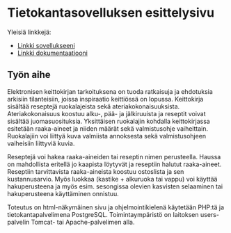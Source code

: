 # Tietokantasovelluksen esittelysivu

Yleisiä linkkejä:

* [Linkki sovellukseeni](http://rivorivo.users.cs.helsinki.fi/tsoha/esittelysivu.html)
* [Linkki dokumentaatiooni](https://github.com/rivorivo/Tsoha-Bootstrap/blob/master/doc/dokumentaatio.pdf)

## Työn aihe

Elektronisen keittokirjan tarkoituksena on tuoda ratkaisuja ja ehdotuksia arkisiin tilanteisiin, joissa inspiraatio keittiössä on lopussa. Keittokirja sisältää reseptejä ruokalajeista sekä ateriakokonaisuuksista. Ateriakokonaisuus koostuu alku-, pää- ja jälkiruuista ja reseptit voivat sisältää juomasuosituksia. Yksittäisen ruokalajin kohdalla keittokirjassa esitetään raaka-aineet ja niiden määrät sekä valmistusohje vaiheittain. Ruokalajiin voi liittyä kuva valmiista annoksesta sekä valmistusohjeen vaiheisiin liittyviä kuvia.

Reseptejä voi hakea raaka-aineiden tai reseptin nimen perusteella. Haussa on mahdollista eritellä jo kaapista löytyvät ja reseptiin halutut raaka-aineet. Reseptiin tarvittavista raaka-aineista koostuu ostoslista ja sen kustannusarvio. Myös luokkaa (kastike + alkuruoka tai vappu) voi käyttää hakuperusteena ja myös esim. sesongissa olevien kasvisten selaaminen tai hakuperusteena käyttäminen onnistuu.

Toteutus on html-näkymäinen sivu ja ohjelmointikielenä käytetään PHP:tä ja tietokantapalvelimena PostgreSQL. Toimintaympäristö on laitoksen users-palvelin Tomcat- tai Apache-palvelimen alla.
